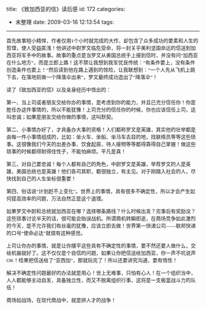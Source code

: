 title: 《致加西亚的信》读后感
id: 172
categories:
  - 未整理
date: 2009-03-16 12:13:54
tags:
---

<span style="font-size: small"><span class="ch1"><span style="font-family: 宋体">首先故事短小精悍，作者仅用</span><span lang="EN-US"><span style="font-family: Times New Roman">1</span></span></span><span class="ch1"><span style="font-family: 宋体">个小时就完成的大作，却包含了众多成功的要素和人生的哲理，使人受益匪浅！他讲述中尉罗文临危受命，将一封关乎美利坚国命运的信送到加西亚将军手中的故事。故事的重点是当罗文从美国总统手上接到信时，并没有问“加西亚在什么地方”，而是立即上路！这不禁让我想到我军优良传统：“有条件要上，没有条件创造条件也要上！”然后读到他在路上遇到的惊险，让我联想到：“一个人先从飞机上跳下去，在落地前做一个降落伞出来”，罗文最终成功造出了“降落伞”！</span><span lang="EN-US"></span></span></span>

<span class="ch1"><span style="font-size: small"><span style="font-family: 宋体">读了《致加西亚的信》以及亲身经历中悟出的：</span><span lang="EN-US"></span></span></span>

<span class="ch1"><span style="font-size: small"><span style="font-family: 宋体">第一、当上司或者朋友交给你办的事情，是考虑到你的能力，并且已充分信任你！你是胜任办这件事情的，所以不能犹豫！上司充分的信任你的时候，你也应该信任上司，这叫忠诚；如果是朋友交给你做的事情，这叫默契。</span><span lang="EN-US"></span></span></span>

<span class="ch1"><span style="font-size: small"><span style="font-family: 宋体">第二、小事情办好了，才具备办大事的资格！人们都称罗文是英雄，其实他的壮举都是由每一件小事情组成的，比如：坐火车、坐船、坐马车去目的地，找联络员等等这些琐事。这很像我们今天的出差办事，饮食起居，待人接物等等都得靠得自己掌握！做这些琐事的时候都得耐得住性子，不能怕麻烦。平凡是真！</span><span lang="EN-US"></span></span></span>

<span class="ch1"><span style="font-size: small"><span style="font-family: 宋体">第三、对自己要忠诚！每个人都有自己的角色，中尉罗文是英雄，举荐罗文的人是英雄，美国总统也是英雄！他们各司其职，都很独立，有主见。对于刚踏入社会的人，尽快找到自己的人生坐标很重要！</span><span lang="EN-US"></span></span></span>

<span class="ch1"><span style="font-size: small"><span style="font-family: 宋体">第四、俗话说“计划赶不上变化”。世界上的事情，具有很多不确定性，所以才会产生如何提高效率的问题，万法自然正是这个道理。</span><span lang="EN-US"></span></span></span>

<span class="ch1"><span style="font-size: small"><span style="font-family: 宋体">如果罗文中尉和总统就加西亚在哪？选择哪条路线？什么时候出发？完事后有奖励没？这些琐事讨论半天的话，很可能会贻误战机。所谓商机转瞬即逝，在商场竞争如此激烈的今天，是不允许我们有丝毫的犹豫，应该立即去做！世界第一快递公司——联邦快递的口号“使命必达”就很有这种感觉。</span><span lang="EN-US"></span></span></span>

<span style="font-size: small"><span class="ch1"><span style="font-family: 宋体">上司让你办的事情，就是让你摆平这些具有不确定性的事情，要不然还要人做什么，交给机器就好了。这不仅仅是个自信的问题，如果让你把信送给加西亚，你一声不吭说声</span><span lang="EN-US"><span style="font-family: Times New Roman">OK</span></span></span><span class="ch1"><span style="font-family: 宋体">！结果把信送给了“亚西加”，那就玩完了！所以还要讲究沟通，要有悟性！</span><span lang="EN-US"></span></span></span>

<span class="ch1"><span style="font-size: small"><span style="font-family: 宋体">解决不确定性问题最好的办法就是用心！世上无难事，只怕有心人！在一个组织当中，人人都能够主动自发，具备独立性，而又不脱离组织行事，这将是一支极富战斗力的队伍！</span><span lang="EN-US"></span></span></span>

<span class="ch1"><span style="font-family: 宋体"><span style="font-size: small">商场如战场，在现代商战中，就是拼人才的战争！</span></span><span lang="EN-US"></span></span>